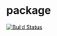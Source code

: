 package
==============================

[![Build Status](https://travis-ci.org/holyshared/package.svg?branch=master)](https://travis-ci.org/holyshared/package)
